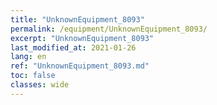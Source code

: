 ```yaml
---
title: "UnknownEquipment_8093"
permalink: /equipment/UnknownEquipment_8093/
excerpt: "UnknownEquipment_8093"
last_modified_at: 2021-01-26
lang: en
ref: "UnknownEquipment_8093.md"
toc: false
classes: wide
---
```



